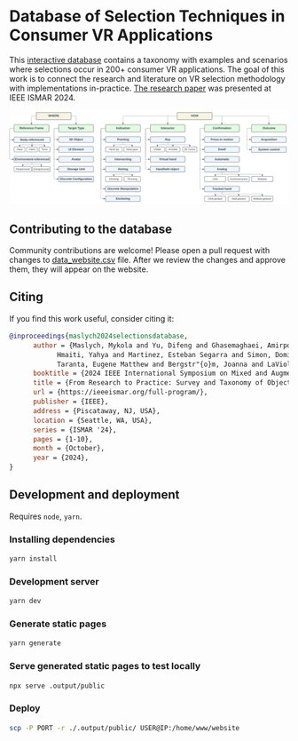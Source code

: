 # Database of Selection Techniques in Consumer VR Applications

This [interactive database](https://www.eecs.ucf.edu/isuelab/research/vr_selections/) contains a taxonomy with examples and scenarios where selections occur in 200+ consumer VR applications. The goal of this work is to connect the research and literature on VR selection methodology with implementations in-practice. [The research paper](https://www.eecs.ucf.edu/isuelab/publications/pubs/MaslychISMAR2024.pdf) was presented at IEEE ISMAR 2024.

![Taxonomy](docs/TAXONOMY.svg)

## Contributing to the database

Community contributions are welcome! Please open a pull request with changes to [data_website.csv](src/public/data_website.csv) file. After we review the changes and approve them, they will appear on the website.

## Citing

If you find this work useful, consider citing it:

```bibtex
@inproceedings{maslych2024selectionsdatabase,
      author = {Maslych, Mykola and Yu, Difeng and Ghasemaghaei, Amirpouya and
            Hmaiti, Yahya and Martinez, Esteban Segarra and Simon, Dominic and
            Taranta, Eugene Matthew and Bergstr"{o}m, Joanna and LaViola, Joseph J.},
      booktitle = {2024 IEEE International Symposium on Mixed and Augmented Reality (ISMAR)},
      title = {From Research to Practice: Survey and Taxonomy of Object Selection in Consumer VR Applications},
      url = {https://ieeeismar.org/full-program/},
      publisher = {IEEE},
      address = {Piscataway, NJ, USA},
      location = {Seattle, WA, USA},
      series = {ISMAR '24},
      pages = {1-10},
      month = {October},
      year = {2024},
}
```

## Development and deployment

Requires `node`, `yarn`.

### Installing dependencies

```bash
yarn install
```

### Development server

```bash
yarn dev
```

### Generate static pages

```bash
yarn generate
```

### Serve generated static pages to test locally

```bash
npx serve .output/public
```

### Deploy

```bash
scp -P PORT -r ./.output/public/ USER@IP:/home/www/website
```
